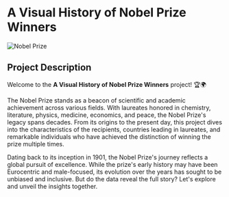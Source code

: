 # A Visual History of Nobel Prize Winners

![Nobel Prize](nobel_prize.jpg)

## Project Description

Welcome to the **A Visual History of Nobel Prize Winners** project! 🏆🌍

The Nobel Prize stands as a beacon of scientific and academic achievement across various fields. With laureates honored in chemistry, literature, physics, medicine, economics, and peace, the Nobel Prize's legacy spans decades. From its origins to the present day, this project dives into the characteristics of the recipients, countries leading in laureates, and remarkable individuals who have achieved the distinction of winning the prize multiple times.

Dating back to its inception in 1901, the Nobel Prize's journey reflects a global pursuit of excellence. While the prize's early history may have been Eurocentric and male-focused, its evolution over the years has sought to be unbiased and inclusive. But do the data reveal the full story? Let's explore and unveil the insights together.